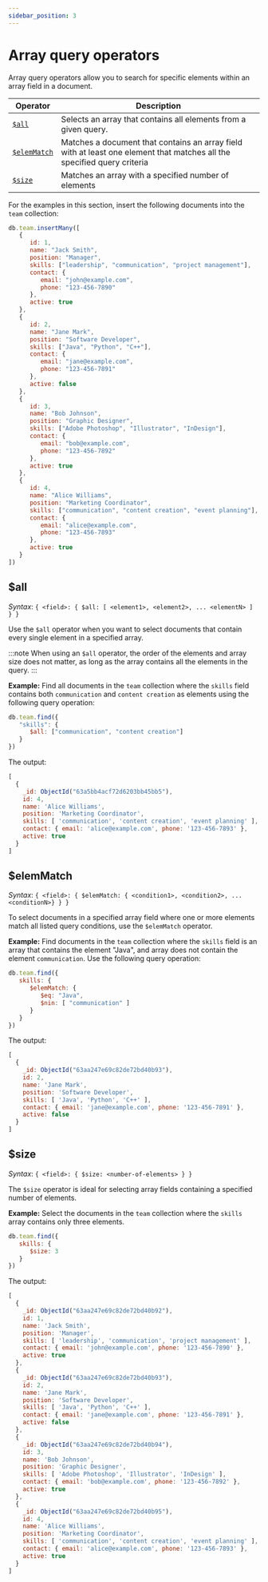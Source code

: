 ```yaml
---
sidebar_position: 3
---
```


# Array query operators

Array query operators allow you to search for specific elements within an array field in a document.

| Operator                   | Description                                                                                                             |
| -------------------------- | ----------------------------------------------------------------------------------------------------------------------- |
| [`$all`](#all)             | Selects an array that contains all elements from a given query.                                                        |
| [`$elemMatch`](#elemmatch) | Matches a document that contains an array field with at least one element that matches all the specified query criteria |
| [`$size`](#size)           | Matches an array with a specified number of elements                                                                    |

For the examples in this section, insert the following documents into the `team` collection:

```js
db.team.insertMany([
   {
      id: 1,
      name: "Jack Smith",
      position: "Manager",
      skills: ["leadership", "communication", "project management"],
      contact: {
         email: "john@example.com",
         phone: "123-456-7890"
      },
      active: true
   },
   {
      id: 2,
      name: "Jane Mark",
      position: "Software Developer",
      skills: ["Java", "Python", "C++"],
      contact: {
         email: "jane@example.com",
         phone: "123-456-7891"
      },
      active: false
   },
   {
      id: 3,
      name: "Bob Johnson",
      position: "Graphic Designer",
      skills: ["Adobe Photoshop", "Illustrator", "InDesign"],
      contact: {
         email: "bob@example.com",
         phone: "123-456-7892"
      },
      active: true
   },
   {
      id: 4,
      name: "Alice Williams",
      position: "Marketing Coordinator",
      skills: ["communication", "content creation", "event planning"],
      contact: {
         email: "alice@example.com",
         phone: "123-456-7893"
      },
      active: true
   }
])
```

## $all

*Syntax*: `{ <field>: { $all: [ <element1>, <element2>, ... <elementN> ] } }`

Use the `$all` operator when you want to select documents that contain every single element in a specified array.

:::note
When using an `$all` operator, the order of the elements and array size does not matter, as long as the array contains all the elements in the query.
:::

**Example:** Find all documents in the `team` collection where the `skills` field contains both `communication` and `content creation` as elements using the following query operation:

```js
db.team.find({
   "skills": {
      $all: ["communication", "content creation"]
   }
})
```

The output:

```js
[
  {
    _id: ObjectId("63a5bb4acf72d6203bb45bb5"),
    id: 4,
    name: 'Alice Williams',
    position: 'Marketing Coordinator',
    skills: [ 'communication', 'content creation', 'event planning' ],
    contact: { email: 'alice@example.com', phone: '123-456-7893' },
    active: true
  }
]
```

## $elemMatch

*Syntax*: `{ <field>: { $elemMatch: { <condition1>, <condition2>, ... <conditionN>} } }`

To select documents in a specified array field where one or more elements match all listed query conditions, use the `$elemMatch` operator.

**Example:** Find documents in the `team` collection where the `skills` field is an array that contains the element "Java", and array does not contain the element `communication`.
Use the following query operation:

```js
db.team.find({
   skills: {
      $elemMatch: {
         $eq: "Java",
         $nin: [ "communication" ]
      }
   }
})
```

The output:

```js
[
  {
    _id: ObjectId("63aa247e69c82de72bd40b93"),
    id: 2,
    name: 'Jane Mark',
    position: 'Software Developer',
    skills: [ 'Java', 'Python', 'C++' ],
    contact: { email: 'jane@example.com', phone: '123-456-7891' },
    active: false
  }
]
```

## $size

*Syntax*: `{ <field>: { $size: <number-of-elements> } }`

The `$size` operator is ideal for selecting array fields containing a specified number of elements.

**Example:** Select the documents in the `team` collection where the `skills` array contains only three elements.

```js
db.team.find({
   skills: {
      $size: 3
   }
})
```

The output:

```js
[
  {
    _id: ObjectId("63aa247e69c82de72bd40b92"),
    id: 1,
    name: 'Jack Smith',
    position: 'Manager',
    skills: [ 'leadership', 'communication', 'project management' ],
    contact: { email: 'john@example.com', phone: '123-456-7890' },
    active: true
  },
  {
    _id: ObjectId("63aa247e69c82de72bd40b93"),
    id: 2,
    name: 'Jane Mark',
    position: 'Software Developer',
    skills: [ 'Java', 'Python', 'C++' ],
    contact: { email: 'jane@example.com', phone: '123-456-7891' },
    active: false
  },
  {
    _id: ObjectId("63aa247e69c82de72bd40b94"),
    id: 3,
    name: 'Bob Johnson',
    position: 'Graphic Designer',
    skills: [ 'Adobe Photoshop', 'Illustrator', 'InDesign' ],
    contact: { email: 'bob@example.com', phone: '123-456-7892' },
    active: true
  },
  {
    _id: ObjectId("63aa247e69c82de72bd40b95"),
    id: 4,
    name: 'Alice Williams',
    position: 'Marketing Coordinator',
    skills: [ 'communication', 'content creation', 'event planning' ],
    contact: { email: 'alice@example.com', phone: '123-456-7893' },
    active: true
  }
]
```
